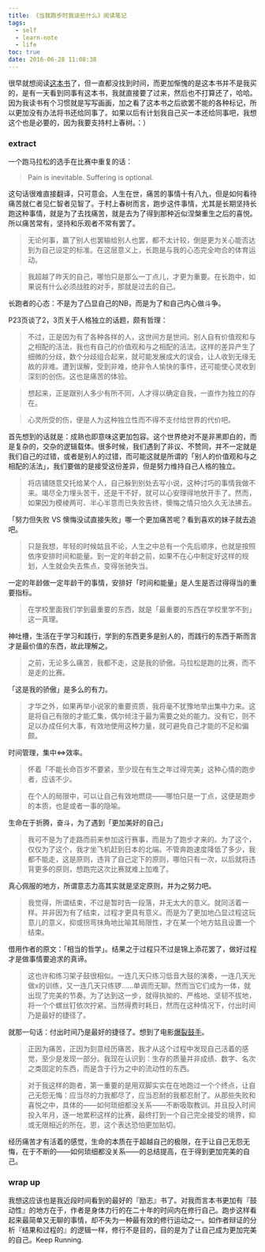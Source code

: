```yaml
---
title: 《当我跑步时我谈些什么》阅读笔记
tags:
  - self
  - learn-note
  - life
toc: true
date: 2016-06-28 11:08:38
---
```


很早就想阅读[这本书](https://book.douban.com/subject/3369600/)了，但一直都没找到时间，而更加惭愧的是这本书并不是我买的，是有一天看到同事有这本书，我就直接要了过来，然后也不打算还了，哈哈。因为我读书有个习惯就是写写画画，加之看了这本书之后欲罢不能的各种标记，所以更加没有办法将书还给同事了。如果以后有计划我自己买一本还给同事吧，我想这个也是必要的，因为我要支持村上春树。：）

<!-- more -->

### extract

一个跑马拉松的选手在比赛中重复的话：

> Pain is inevitable. Suffering is optional.

这句话很难直接翻译，只可意会。人生在世，痛苦的事情十有八九，但是如何看待痛苦就仁者见仁智者见智了。于村上春树而言，跑步这件事情，尤其是长期坚持长跑这种事情，就是为了去找痛苦，就是去为了得到那种近似涅槃重生之后的喜悦。所以痛苦常有，坚持和乐观者不常有罢了。

> 无论何事，赢了别人也罢输给别人也罢，都不太计较，倒是更为关心能否达到为自己设定的标准。在这层意义上，长跑是与我的心态完全吻合的体育运动。

> 我超越了昨天的自己，哪怕只是那么一丁点儿，才更为重要。在长跑中，如果说有什么必须战胜的对手，那就是过去的自己。

长跑者的心态：不是为了凸显自己的NB，而是为了和自己内心做斗争。

P23页谈了2，3页关于人格独立的话题，颇有哲理：

> 不过，正是因为有了各种各样的人，这世间方是世间。别人自有价值观和与之相配的活法，我也有自己的价值观和与之相配的活法。这样的差异产生了细微的分歧，数个分歧组合起来，就可能发展成大的误会，让人收到无缘无故的非难。遭到误解，受到非难，绝非令人愉快的事件，还可能使心灵收到深刻的创伤。这也是痛苦的体验。

> 想起来，正是跟别人多少有所不同，人才得以确定自我，一直作为独立的存在。

> 心灵所受的伤，便是人为这种独立性而不得不支付给世界的代价吧。

首先想到的话就是：成熟也即意味这更加包容。这个世界绝对不是非黑即白的，而是复杂的，交杂的逻辑载体。很多时候，我们遇到了非议、不赞同，并不一定就是我们自己的过错，或者是别人的过错，而可能这就是所谓的「别人的价值观和与之相配的活法」，我们要做的是接受这份差异，但是努力维持自己人格的独立。

> 将店铺随意交托给某个人，自己躲到别处去写小说，这种讨巧的事情我做不来。竭尽全力埋头苦干，还是干不好，就可以心安理得地放开手了。然而，如果因为模棱两可、半心半意而已失败告终，懊悔之情只怕久久无法拂去。

「努力但失败 VS 懊悔没试直接失败」哪一个更加痛苦呢？看到喜欢的妹子就去追吧。

> 只是我想，年轻的时候姑且不论，人生之中总有一个先后顺序，也就是按照依序安排时间和能量。到一定的年龄之前，如果不在心中制定好这样的规划，人生就会失去焦点，变得张驰失当。

一定的年龄做一定年龄干的事情，安排好「时间和能量」是人生是否过得得当的重要指标。

> 在学校里面我们学到最重要的东西，就是「最重要的东西在学校里学不到」这一真理。

神吐槽，生活在于学习和践行，学到的东西更多是别人的，而践行的东西于斯而言才是最价值的东西，故此理解之。

> 之前，无论多么痛苦，我都不走，这是我的骄傲。马拉松是跑的比赛，而不是走的比赛。

「这是我的骄傲」是多么的有力。

> 才华之外，如果再举小说家的重要资质，我将毫不犹豫地举出集中力来。这是将自己有限的才能汇集，偶尔倾注于最为需要之处的能力。没有它，则不足以办成任何大事，有效地使用这种力量，就可避免自己才能的不足和偏颇。

时间管理，集中<=>效率。

> 怀着「不能长命百岁不要紧，至少现在有生之年过得完美」这种心情的跑步者，应该不少。

> 在个人的局限中，可以让自己有效地燃烧——哪怕只是一丁点，这便是跑步的本质，也是或者一事的隐喻。

生命在于折腾，奋斗，为了遇到「更加美好的自己」

> 我可不是为了走路而前来参加这行赛事，而是为了跑步才来的。为了这个，仅仅为了这个，我才坐飞机赶到日本的北端。不管奔跑速度降低了多少，我都不能走，这是原则，违背了自己定下的原则，哪怕只有一次，以后就将违背更多的原则，想跑完这次比赛就难上加难了。

真心佩服的地方，所谓意志力高其实就是坚定原则，并为之努力吧。

> 我觉得，所谓结束，不过是暂时告一段落，并无太大的意义。就同活着一样。并非因为有了结束，过程才更具有意义。而是为了更加地凸显过程这玩意儿的意义，抑或拐弯抹角地比喻其局限性，才在某一个地方姑且设置一个结束。

借用作者的原文：「相当的哲学」。结果之于过程只不过是锦上添花罢了，做好过程才是做事情要追求的真谛。

> 这也许和练习架子鼓很相似。一连几天只练习低音大鼓的演奏，一连几天光做x的训练，又一连几天只练锣......单调而无聊。然而当它们成为一体，就出现了完美的节奏。为了达到这一步，就得执拗的、严格地、坚韧不拔地，将一个个螺丝钉依次拧紧。当然得费时耗日，然而在这种情况下，付出时间乃是最好的捷径了。

就那一句话：付出时间乃是最好的捷径了。想到了电影[爆裂鼓手](http://movie.douban.com/subject/25773932)。

> 正因为痛苦，正因为刻意经历痛苦，我才从这个过程中发现自己活着的感觉，至少是发现一部分。我现在认识到：生存的质量并非成绩、数字、名次之类固定的东西，而是含于行为之中的流动性的东西。

> 对于我这样的跑者，第一重要的是用双脚实实在在地跑过一个个终点，让自己无怨无悔：应当尽的力我都尽了，应当忍耐的我都忍耐了。从那些失败和喜悦之中，具体的——如何琐细都没关系——不断吸取教训。并且投入时间投入年月，逐一地累积这样的比赛，最终打到一个自己完全接受的境界，抑或无限相近的所在。恩，这个表达恐怕更加贴切。

经历痛苦才有活着的感觉，生命的本质在于超越自己的极限，在于让自己无怨无悔，在于不断的——如何琐细都没关系——的总结提高，在于得到更加完美的自己。

### wrap up

我想这应该也是我近段时间看到的最好的『励志』书了。对我而言本书更加有『鼓动性』的地方在于，作者是身体力行的在二十年的时间内在修行自己。跑步这样看起来最简单又无聊的事情，却不失为一种最有效的修行运动之一。如作者辩证的分析『结果和过程的』的逻辑一样，修行不是目的，目的是为了让自己成为更加完美的自己。Keep Running.

